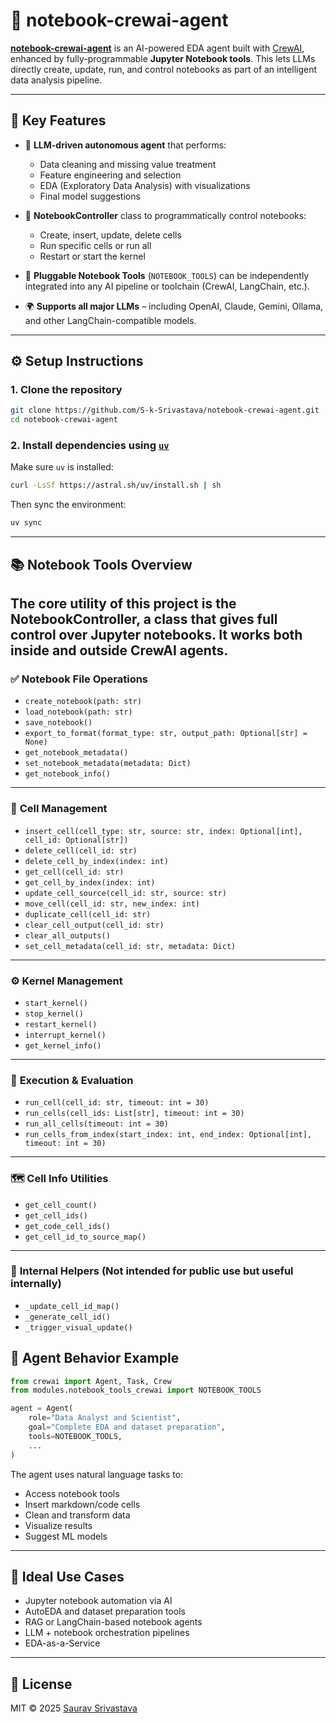 # 📓 notebook-crewai-agent

**[notebook-crewai-agent](https://github.com/S-k-Srivastava/notebook-crewai-agent.git)** is an AI-powered EDA agent built with [CrewAI](https://github.com/joaomdmoura/crewAI), enhanced by fully-programmable **Jupyter Notebook tools**. This lets LLMs directly create, update, run, and control notebooks as part of an intelligent data analysis pipeline.

---

## 🚀 Key Features

* 🤖 **LLM-driven autonomous agent** that performs:

  * Data cleaning and missing value treatment
  * Feature engineering and selection
  * EDA (Exploratory Data Analysis) with visualizations
  * Final model suggestions
* 🧰 **NotebookController** class to programmatically control notebooks:

  * Create, insert, update, delete cells
  * Run specific cells or run all
  * Restart or start the kernel
* 🔌 **Pluggable Notebook Tools** (`NOTEBOOK_TOOLS`) can be independently integrated into any AI pipeline or toolchain (CrewAI, LangChain, etc.).
* 🌍 **Supports all major LLMs** – including OpenAI, Claude, Gemini, Ollama, and other LangChain-compatible models.

---

## ⚙️ Setup Instructions

### 1. Clone the repository

```bash
git clone https://github.com/S-k-Srivastava/notebook-crewai-agent.git
cd notebook-crewai-agent
```

### 2. Install dependencies using [`uv`](https://github.com/astral-sh/uv)

Make sure `uv` is installed:

```bash
curl -LsSf https://astral.sh/uv/install.sh | sh
```

Then sync the environment:

```bash
uv sync
```

---

## 📚 Notebook Tools Overview

The core utility of this project is the **NotebookController**, a class that gives full control over Jupyter notebooks. It works both inside and outside CrewAI agents.
---

### ✅ **Notebook File Operations**

* `create_notebook(path: str)`
* `load_notebook(path: str)`
* `save_notebook()`
* `export_to_format(format_type: str, output_path: Optional[str] = None)`
* `get_notebook_metadata()`
* `set_notebook_metadata(metadata: Dict)`
* `get_notebook_info()`

---

### 🔧 **Cell Management**

* `insert_cell(cell_type: str, source: str, index: Optional[int], cell_id: Optional[str])`
* `delete_cell(cell_id: str)`
* `delete_cell_by_index(index: int)`
* `get_cell(cell_id: str)`
* `get_cell_by_index(index: int)`
* `update_cell_source(cell_id: str, source: str)`
* `move_cell(cell_id: str, new_index: int)`
* `duplicate_cell(cell_id: str)`
* `clear_cell_output(cell_id: str)`
* `clear_all_outputs()`
* `set_cell_metadata(cell_id: str, metadata: Dict)`

---

### ⚙️ **Kernel Management**

* `start_kernel()`
* `stop_kernel()`
* `restart_kernel()`
* `interrupt_kernel()`
* `get_kernel_info()`

---

### 🧠 **Execution & Evaluation**

* `run_cell(cell_id: str, timeout: int = 30)`
* `run_cells(cell_ids: List[str], timeout: int = 30)`
* `run_all_cells(timeout: int = 30)`
* `run_cells_from_index(start_index: int, end_index: Optional[int], timeout: int = 30)`

---

### 🗺️ **Cell Info Utilities**

* `get_cell_count()`
* `get_cell_ids()`
* `get_code_cell_ids()`
* `get_cell_id_to_source_map()`

---

### 🧼 **Internal Helpers (Not intended for public use but useful internally)**

* `_update_cell_id_map()`
* `_generate_cell_id()`
* `_trigger_visual_update()`

## 🧠 Agent Behavior Example

```python
from crewai import Agent, Task, Crew
from modules.notebook_tools_crewai import NOTEBOOK_TOOLS

agent = Agent(
    role="Data Analyst and Scientist",
    goal="Complete EDA and dataset preparation",
    tools=NOTEBOOK_TOOLS,
    ...
)
```

The agent uses natural language tasks to:

* Access notebook tools
* Insert markdown/code cells
* Clean and transform data
* Visualize results
* Suggest ML models

---

## 🧪 Ideal Use Cases

* Jupyter notebook automation via AI
* AutoEDA and dataset preparation tools
* RAG or LangChain-based notebook agents
* LLM + notebook orchestration pipelines
* EDA-as-a-Service

---

## 📄 License

MIT © 2025 [Saurav Srivastava](https://sksrivastava.in)
